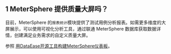 ## 1 MeterSphere 提供质量大屏吗？

目前，MeterSphere 的`报表统计`模块提供了测试用例分析报表。如需更多维度的大屏展示，可以使用可视化分析工具，通过联通 MeterSphere 数据库获取数据详情，创建满足业务需求的自定义质量大屏。

参照 [用DataEase开源工具构建MeterSphere仪表板](https://mp.weixin.qq.com/s/y2iTex78_Y8RaaWt6m57mg)。

